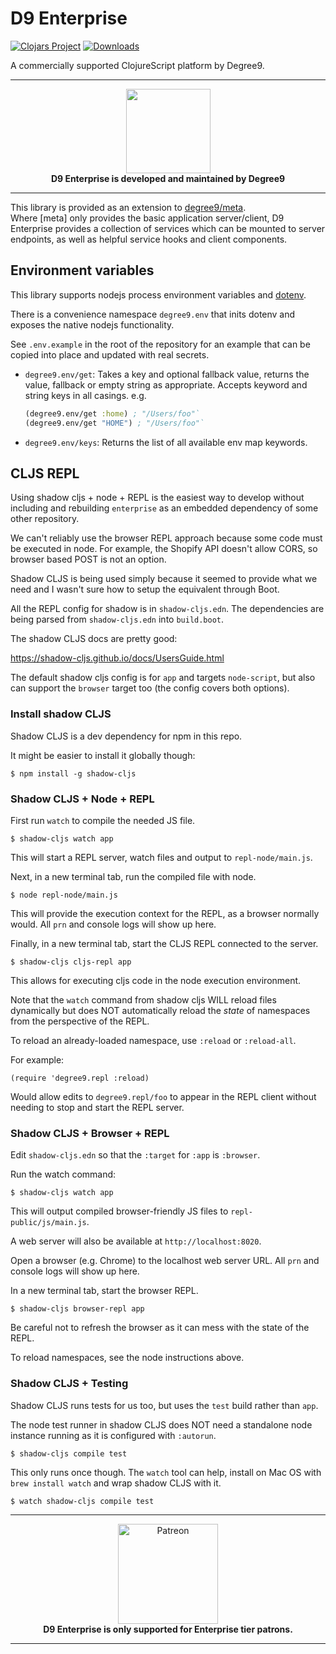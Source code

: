 # D9 Enterprise

[![Clojars Project](https://img.shields.io/clojars/v/degree9/enterprise.svg)](https://clojars.org/degree9/enterprise) <!-- [![Dependencies Status](https://versions.deps.co/degree9/enterprise/status.svg)](https://versions.deps.co/degree9/enterprise)--> [![Downloads](https://versions.deps.co/degree9/enterprise/downloads.svg)](https://versions.deps.co/degree9/enterprise)

A commercially supported ClojureScript platform by Degree9.

---

<p align="center">
  <a href="https://degree9.io" align="center">
    <img width="135" src="http://degree9.io/images/degree9.png">
  </a>
  <br>
  <b>D9 Enterprise is developed and maintained by Degree9</b>
</p>

---

This library is provided as an extension to [degree9/meta](http://github.com/degree9/meta).  
Where [meta] only provides the basic application server/client, D9 Enterprise provides a collection of services which can be mounted to server endpoints, as well as helpful service hooks and client components.

## Environment variables

This library supports nodejs process environment variables and [dotenv](https://github.com/motdotla/dotenv).

There is a convenience namespace `degree9.env` that inits dotenv and exposes the
native nodejs functionality.

See `.env.example` in the root of the repository for an example that can be
copied into place and updated with real secrets.

- `degree9.env/get`: Takes a key and optional fallback value, returns the value,
  fallback or empty string as appropriate. Accepts keyword and string keys in
  all casings. e.g.
  ```clojure
  (degree9.env/get :home) ; "/Users/foo"`
  (degree9.env/get "HOME") ; "/Users/foo"`
  ```
- `degree9.env/keys`: Returns the list of all available env map keywords.

## CLJS REPL

Using shadow cljs + node + REPL is the easiest way to develop without including
and rebuilding `enterprise` as an embedded dependency of some other repository.

We can't reliably use the browser REPL approach because some code must be
executed in node. For example, the Shopify API doesn't allow CORS, so browser
based POST is not an option.

Shadow CLJS is being used simply because it seemed to provide what we need and
I wasn't sure how to setup the equivalent through Boot.

All the REPL config for shadow is in `shadow-cljs.edn`.
The dependencies are being parsed from `shadow-cljs.edn` into `build.boot`.

The shadow CLJS docs are pretty good:

https://shadow-cljs.github.io/docs/UsersGuide.html

The default shadow cljs config is for `app` and targets `node-script`, but also
can support the `browser` target too (the config covers both options).

### Install shadow CLJS

Shadow CLJS is a dev dependency for npm in this repo.

It might be easier to install it globally though:

`$ npm install -g shadow-cljs`

### Shadow CLJS + Node + REPL

First run `watch` to compile the needed JS file.

`$ shadow-cljs watch app`

This will start a REPL server, watch files and output to `repl-node/main.js`.

Next, in a new terminal tab, run the compiled file with node.

`$ node repl-node/main.js`

This will provide the execution context for the REPL, as a browser normally
would. All `prn` and console logs will show up here.

Finally, in a new terminal tab, start the CLJS REPL connected to the server.

`$ shadow-cljs cljs-repl app`

This allows for executing cljs code in the node execution environment.

Note that the `watch` command from shadow cljs WILL reload files dynamically but
does NOT automatically reload the _state_ of namespaces from the perspective of
the REPL.

To reload an already-loaded namespace, use `:reload` or `:reload-all`.

For example:

`(require 'degree9.repl :reload)`

Would allow edits to `degree9.repl/foo` to appear in the REPL client without
needing to stop and start the REPL server.

### Shadow CLJS + Browser + REPL

Edit `shadow-cljs.edn` so that the `:target` for `:app` is `:browser`.

Run the watch command:

`$ shadow-cljs watch app`

This will output compiled browser-friendly JS files to `repl-public/js/main.js`.

A web server will also be available at `http://localhost:8020`.

Open a browser (e.g. Chrome) to the localhost web server URL. All `prn` and
console logs will show up here.

In a new terminal tab, start the browser REPL.

`$ shadow-cljs browser-repl app`

Be careful not to refresh the browser as it can mess with the state of the REPL.

To reload namespaces, see the node instructions above.

### Shadow CLJS + Testing

Shadow CLJS runs tests for us too, but uses the `test` build rather than `app`.

The node test runner in shadow CLJS does NOT need a standalone node instance
running as it is configured with `:autorun`.

`$ shadow-cljs compile test`

This only runs once though. The `watch` tool can help, install on Mac OS with
`brew install watch` and wrap shadow CLJS with it.

`$ watch shadow-cljs compile test`

---

<p align="center">
  <a href="https://www.patreon.com/degree9" align="center">
    <img src="https://c5.patreon.com/external/logo/become_a_patron_button@2x.png" width="160" alt="Patreon">
  </a>
  <br>
  <b>D9 Enterprise is only supported for Enterprise tier patrons.</b>
</p>

---
